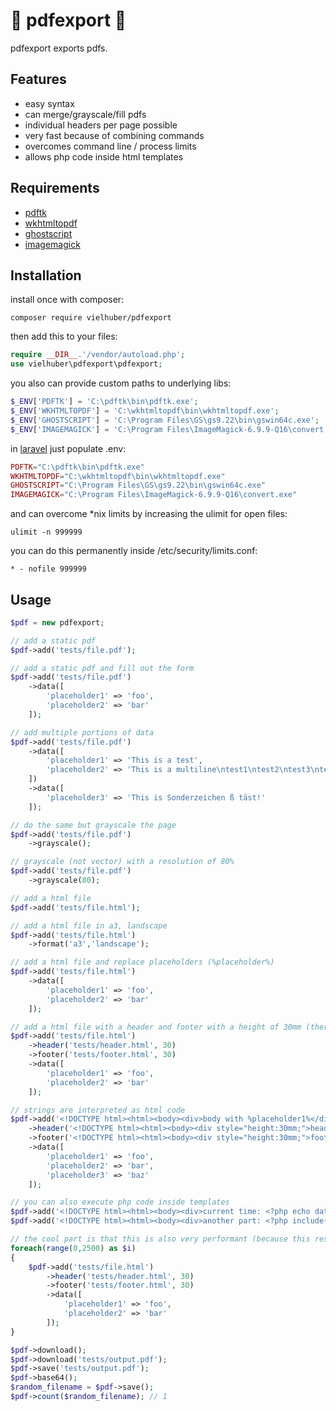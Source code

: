 # 🍊 pdfexport 🍊

pdfexport exports pdfs.

## Features

- easy syntax
- can merge/grayscale/fill pdfs
- individual headers per page possible
- very fast because of combining commands
- overcomes command line / process limits
- allows php code inside html templates

## Requirements

- [pdftk](https://www.pdflabs.com/tools/pdftk-the-pdf-toolkit/)
- [wkhtmltopdf](https://wkhtmltopdf.org/)
- [ghostscript](https://www.ghostscript.com/)
- [imagemagick](https://www.imagemagick.org/)

## Installation

install once with composer:

```
composer require vielhuber/pdfexport
```

then add this to your files:

```php
require __DIR__.'/vendor/autoload.php';
use vielhuber\pdfexport\pdfexport;
```

you also can provide custom paths to underlying libs:

```php
$_ENV['PDFTK'] = 'C:\pdftk\bin\pdftk.exe';
$_ENV['WKHTMLTOPDF'] = 'C:\wkhtmltopdf\bin\wkhtmltopdf.exe';
$_ENV['GHOSTSCRIPT'] = 'C:\Program Files\GS\gs9.22\bin\gswin64c.exe';
$_ENV['IMAGEMAGICK'] = 'C:\Program Files\ImageMagick-6.9.9-Q16\convert.exe';
```

in [laravel](https://www.laravel.org) just populate .env:
```php
PDFTK="C:\pdftk\bin\pdftk.exe"
WKHTMLTOPDF="C:\wkhtmltopdf\bin\wkhtmltopdf.exe"
GHOSTSCRIPT="C:\Program Files\GS\gs9.22\bin\gswin64c.exe"
IMAGEMAGICK="C:\Program Files\ImageMagick-6.9.9-Q16\convert.exe"
```

and can overcome *nix limits by increasing the ulimit for open files:
```
ulimit -n 999999
```
you can do this permanently inside /etc/security/limits.conf:
```
* - nofile 999999
```


## Usage

```php
$pdf = new pdfexport;

// add a static pdf
$pdf->add('tests/file.pdf');

// add a static pdf and fill out the form
$pdf->add('tests/file.pdf')
    ->data([
        'placeholder1' => 'foo',
        'placeholder2' => 'bar'
    ]);

// add multiple portions of data
$pdf->add('tests/file.pdf')
    ->data([
        'placeholder1' => 'This is a test',
        'placeholder2' => 'This is a multiline\ntest1\ntest2\ntest3\ntest4\ntest5\ntest6\ntest7\ntest8\ntest9\ntest10'
    ])
    ->data([
        'placeholder3' => 'This is Sonderzeichen ß täst!'
    ]);

// do the same but grayscale the page
$pdf->add('tests/file.pdf')
    ->grayscale();

// grayscale (not vector) with a resolution of 80%
$pdf->add('tests/file.pdf')
    ->grayscale(80);

// add a html file
$pdf->add('tests/file.html');

// add a html file in a3, landscape
$pdf->add('tests/file.html')
    ->format('a3','landscape');

// add a html file and replace placeholders (%placeholder%)
$pdf->add('tests/file.html')
    ->data([
        'placeholder1' => 'foo',
        'placeholder2' => 'bar'
    ]);

// add a html file with a header and footer with a height of 30mm (there also can be placeholders in the header/footer)
$pdf->add('tests/file.html')
    ->header('tests/header.html', 30)
    ->footer('tests/footer.html', 30)
    ->data([
        'placeholder1' => 'foo',
        'placeholder2' => 'bar'
    ]);

// strings are interpreted as html code
$pdf->add('<!DOCTYPE html><html><body><div>body with %placeholder1%</div></body></html>')
    ->header('<!DOCTYPE html><html><body><div style="height:30mm;">header with %placeholder2%</div></body></html>')
    ->footer('<!DOCTYPE html><html><body><div style="height:30mm;">footer with %placeholder3%</div></body></html>')
    ->data([
        'placeholder1' => 'foo',
        'placeholder2' => 'bar',
        'placeholder3' => 'baz'
    ]);

// you can also execute php code inside templates
$pdf->add('<!DOCTYPE html><html><body><div>current time: <?php echo date(\'Y-m-d\'); ?></div></body></html>');
$pdf->add('<!DOCTYPE html><html><body><div>another part: <?php include(\'tests/part.html\'); ?></div></body></html>');

// the cool part is that this is also very performant (because this results only in only a few subcommands)
foreach(range(0,2500) as $i)
{
    $pdf->add('tests/file.html')
        ->header('tests/header.html', 30)
        ->footer('tests/footer.html', 30)
        ->data([
            'placeholder1' => 'foo',
            'placeholder2' => 'bar'
        ]);
}

$pdf->download();
$pdf->download('tests/output.pdf');
$pdf->save('tests/output.pdf');
$pdf->base64();
$random_filename = $pdf->save();
$pdf->count($random_filename); // 1
```